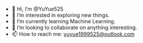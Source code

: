 - 👋 Hi, I’m @YuYue525
- 👀 I’m interested in exploring new things.
- 🌱 I’m currently learning Machine Learning.
- 💞️ I’m looking to collaborate on anything interesting.
- 📫 How to reach me: yuyue1999525@outlook.com

<!---
YuYue525/YuYue525 is a ✨ special ✨ repository because its `README.md` (this file) appears on your GitHub profile.
You can click the Preview link to take a look at your changes.
--->
